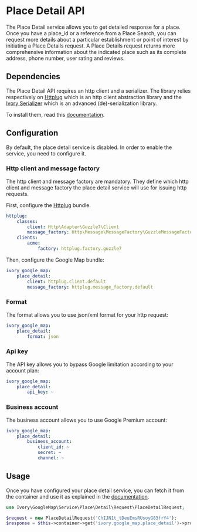 # Place Detail API

The Place Detail service allows you to get detailed response for a place. Once you have a place_id or a reference from 
a Place Search, you can request more details about a particular establishment or point of interest by initiating a 
Place Details request. A Place Details request returns more comprehensive information about the indicated place such as 
its complete address, phone number, user rating and reviews.

## Dependencies

The Place Detail API requires an http client and a serializer. The library relies respectively on 
[Httplug](http://httplug.io/) which is an http client abstraction library and the 
[Ivory Serializer](https://github.com/egeloen/ivory-serializer) which is an advanced (de)-serialization library. 

To install them, read this [documentation](/Resources/doc/installation.md).

## Configuration

By default, the place detail service is disabled. In order to enable the service, you need to configure it.

### Http client and message factory

The http client and message factory are mandatory. They define which http client and message factory the place 
detail service will use for issuing http requests.
 
First, configure the [Httplug](http://httplug.io/) bundle.

``` yaml
httplug:
    classes:
        client: Http\Adapter\Guzzle7\Client
        message_factory: Http\Message\MessageFactory\GuzzleMessageFactory
    clients:
        acme:
            factory: httplug.factory.guzzle7
```

Then, configure the Google Map bundle:

``` yaml
ivory_google_map:
    place_detail:
        client: httplug.client.default
        message_factory: httplug.message_factory.default
```

### Format

The format allows you to use json/xml format for your http request:

``` yaml
ivory_google_map:
    place_detail:
        format: json
```

### Api key

The API key allows you to bypass Google limitation according to your account plan:

``` yaml
ivory_google_map:
    place_detail:
        api_key: ~
```

### Business account

The business account allows you to use Google Premium account:

``` yaml
ivory_google_map:
    place_detail:
        business_account:
            client_id: ~
            secret: ~
            channel: ~
```

## Usage

Once you have configured your place detail service, you can fetch it from the container and use it as explained 
in the [documentation](https://github.com/egeloen/ivory-google-map/blob/master/doc/service/place/detail/place_detail.md).

``` php
use Ivory\GoogleMap\Service\Place\Detail\Request\PlaceDetailRequest;

$request = new PlaceDetailRequest('ChIJN1t_tDeuEmsRUsoyG83frY4');
$response = $this->container->get('ivory.google_map.place_detail')->process($request);
```
